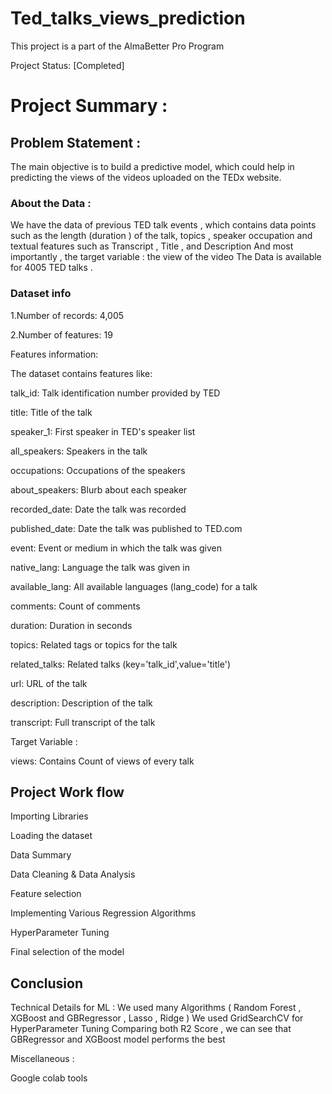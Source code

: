 # Ted_talks_views_prediction

This project is a part of the AlmaBetter Pro Program

Project Status: [Completed]

# Project Summary :

## Problem Statement :
The main objective is to build a predictive model, which could help in predicting the views of the videos uploaded on the TEDx website.

### About the Data :

We have the data of previous TED talk events , which contains data points such as the length (duration ) of the talk, topics , speaker occupation and textual features such as Transcript , Title , and Description And most importantly , the target variable : the view of the video The Data is available for 4005 TED talks .

### Dataset info

1.Number of records: 4,005

2.Number of features: 19

Features information:

The dataset contains features like:

talk_id: Talk identification number provided by TED

title: Title of the talk

speaker_1: First speaker in TED's speaker list

all_speakers: Speakers in the talk

occupations: Occupations of the speakers

about_speakers: Blurb about each speaker

recorded_date: Date the talk was recorded

published_date: Date the talk was published to TED.com

event: Event or medium in which the talk was given

native_lang: Language the talk was given in

available_lang: All available languages (lang_code) for a talk


comments: Count of comments

duration: Duration in seconds

topics: Related tags or topics for the talk

related_talks: Related talks (key='talk_id',value='title')

url: URL of the talk

description: Description of the talk

transcript: Full transcript of the talk

Target Variable :

views: Contains Count of views of every talk

## Project Work flow
Importing Libraries

Loading the dataset

Data Summary

Data Cleaning & Data Analysis

Feature selection

Implementing Various Regression Algorithms

HyperParameter Tuning

Final selection of the model

## Conclusion

Technical Details for ML :
We used many Algorithms ( Random Forest , XGBoost and GBRegressor , Lasso , Ridge ) We used GridSearchCV for HyperParameter Tuning Comparing both R2 Score , we can see that GBRegressor and XGBoost model performs the best

Miscellaneous :

Google colab tools
